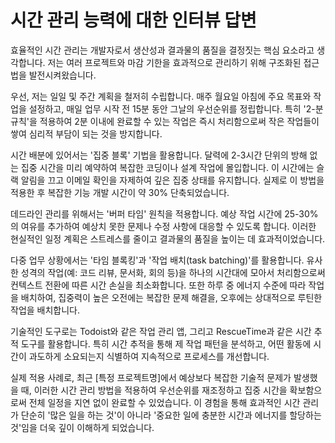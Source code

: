 # 시간 관리 능력에 대한 인터뷰 답변

효율적인 시간 관리는 개발자로서 생산성과 결과물의 품질을 결정짓는 핵심 요소라고 생각합니다. 저는 여러 프로젝트와 마감 기한을 효과적으로 관리하기 위해 구조화된 접근법을 발전시켜왔습니다.

우선, 저는 일일 및 주간 계획을 철저히 수립합니다. 매주 월요일 아침에 주요 목표와 작업을 설정하고, 매일 업무 시작 전 15분 동안 그날의 우선순위를 정립합니다. 특히 '2-분 규칙'을 적용하여 2분 이내에 완료할 수 있는 작업은 즉시 처리함으로써 작은 작업들이 쌓여 심리적 부담이 되는 것을 방지합니다.

시간 배분에 있어서는 '집중 블록' 기법을 활용합니다. 달력에 2-3시간 단위의 방해 없는 집중 시간을 미리 예약하여 복잡한 코딩이나 설계 작업에 몰입합니다. 이 시간에는 슬랙 알림을 끄고 이메일 확인을 자제하여 깊은 집중 상태를 유지합니다. 실제로 이 방법을 적용한 후 복잡한 기능 개발 시간이 약 30% 단축되었습니다.

데드라인 관리를 위해서는 '버퍼 타임' 원칙을 적용합니다. 예상 작업 시간에 25-30%의 여유를 추가하여 예상치 못한 문제나 수정 사항에 대응할 수 있도록 합니다. 이러한 현실적인 일정 계획은 스트레스를 줄이고 결과물의 품질을 높이는 데 효과적이었습니다.

다중 업무 상황에서는 '타임 블록킹'과 '작업 배치(task batching)'를 활용합니다. 유사한 성격의 작업(예: 코드 리뷰, 문서화, 회의 등)을 하나의 시간대에 모아서 처리함으로써 컨텍스트 전환에 따른 시간 손실을 최소화합니다. 또한 하루 중 에너지 수준에 따라 작업을 배치하여, 집중력이 높은 오전에는 복잡한 문제 해결을, 오후에는 상대적으로 루틴한 작업을 배치합니다.

기술적인 도구로는 Todoist와 같은 작업 관리 앱, 그리고 RescueTime과 같은 시간 추적 도구를 활용합니다. 특히 시간 추적을 통해 제 작업 패턴을 분석하고, 어떤 활동에 시간이 과도하게 소요되는지 식별하여 지속적으로 프로세스를 개선합니다.

실제 적용 사례로, 최근 [특정 프로젝트명]에서 예상보다 복잡한 기술적 문제가 발생했을 때, 이러한 시간 관리 방법을 적용하여 우선순위를 재조정하고 집중 시간을 확보함으로써 전체 일정을 지연 없이 완료할 수 있었습니다. 이 경험을 통해 효과적인 시간 관리가 단순히 '많은 일을 하는 것'이 아니라 '중요한 일에 충분한 시간과 에너지를 할당하는 것'임을 더욱 깊이 이해하게 되었습니다.